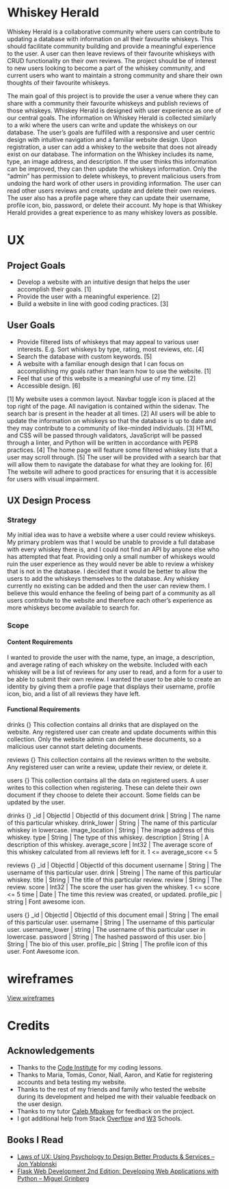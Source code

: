 # Whiskey Herald

Whiskey Herald is a collaborative community where users can contribute to updating a database with information on all their favourite whiskeys. 
This should facilitate community building and provide a meaningful experience to the user. A user can then leave reviews of their favourite whiskeys
 with CRUD functionality on their own reviews.
 The project should be of interest to new users looking to become a part of the whiskey community, and 
 current users who want to maintain a strong community and share their own thoughts of their favourite whiskeys.

 The main goal of this project is to provide the user a venue where they can share with a community their favourite whiskeys and publish reviews of those whiskeys.
Whiskey Herald is designed with user experience as one of our central goals. The information on Whiskey Herald is collected similarly to a wiki where the users can write and update the whiskeys on 
our database. The user’s goals are fulfilled with a responsive and user centric design with intuitive navigation and a familiar website design. Upon registration, a user can add a whiskey to the 
website that does not already exist on our database. The information on the Whiskey includes its name, type, an image address, and description. If the user thinks this information can be improved, 
they can then update the whiskeys information. Only the “admin” has permission to delete whiskeys, to prevent malicious users from undoing the hard work of other users in providing information.
 The user can read other users reviews and create, update and delete their own reviews. The user also has a profile page where they can update their username, profile icon, bio, password, or delete 
 their account.
My hope is that Whiskey Herald provides a great experience to as many whiskey lovers as possible.



# UX

## Project Goals

-	Develop a website with an intuitive design that helps the user accomplish their goals. [1]
-	Provide the user with a meaningful experience. [2]
-	Build a website in line with good coding practices. [3]

## User Goals

-	Provide filtered lists of whiskeys that may appeal to various user interests. E.g. Sort whiskeys by type, rating, most reviews, etc. [4]
-	Search the database with custom keywords.  [5]
-	A website with a familiar enough design that I can focus on accomplishing my goals rather than learn how to use the website. [1]
-	Feel that use of this website is a meaningful use of my time. [2]
-	Accessible design. [6]

[1] My website uses a common layout. Navbar toggle icon is placed at the top right of the page. All navigation is contained within the sidenav. The search bar is present in the header at all times.
[2] All users will be able to update the information on whiskeys so that the database is up to date and they may contribute to a community of like-minded individuals.
[3] HTML and CSS will be passed through validators, JavaScript will be passed through a linter, and Python will be written in accordance with PEP8 practices.
[4] The home page will feature some filtered whiskey lists that a user may scroll through.
[5] The user will be provided with a search bar that will allow them to navigate the database for what they are looking for.
[6] The website will adhere to good practices for ensuring that it is accessible for users with visual impairment.

## UX Design Process

### Strategy

My initial idea was to have a website where a user could review whiskeys. My primary problem was that I would be unable to provide a full database with every whiskey there is,
and I could not find an API by anyone else who has attempted that feat. Providing only a small number of whiskeys would ruin the user experience as they would never be able 
to review a whiskey that is not in the database. I decided that it would be better to allow the users to add the whiskeys themselves to the database. Any whiskey currently no existing 
can be added and then the user can review them. I believe this would enhance the feeling of being part of a community as all users contribute to the website and therefore each other’s 
experience as more whiskeys become available to search for.

### Scope

#### Content Requirements

I wanted to provide the user with the name, type, an image, a description, and average rating of each whiskey on the website. Included with each whiskey will be a list of reviews 
for any user to read, and a form for a user to be able to submit their own review. I wanted the user to be able to create an identity by giving them a profile page that displays 
their username, profile icon, bio, and a list of all reviews they have left.

#### Functional Requirements

drinks {}
This collection contains all drinks that are displayed on the website. Any registered user can create and update documents within this collection. Only the website admin can delete these documents, so a malicious user cannot start deleting documents. 

reviews {}
This collection contains all the reviews written to the website. Any registered user can write a review, update their review, or delete it.

users {}
This collection contains all the data on registered users. A user writes to this collection when registering. These can delete their own document if they choose to delete their account. Some fields can be updated by the user.

drinks {}
_id | ObjectId | ObjectId of this document
drink | String | The name of this particular whiskey.
drink_lower | String | The name of this particular whiskey in lowercase.
image_location | String | The image address of this whiskey.
type | String | The type of this whiskey.
description | String | A description of this whiskey.
average_score | Int32 | The average score of this whiskey calculated from all reviews left for it. 1 <= average_score <= 5

reviews {}
_id | ObjectId | ObjectId of this document
username | String | The username of this particular user.
drink | Streing | The name of this particular whiskey.
title | String | The title of this particular review.
review | String | The review.
score | Int32 | The score the user has given the whiskey. 1 <= score <= 5
time | Date | The time this review was created, or updated.
profile_pic | string | Font awesome icon.

users {}
_id | ObjectId | ObjectId of this document
email | String | The email of this particular user.
username | String | The username of this particular user.
username_lower | string | The username of this particular user in lowercase.
password | String | The hashed password of this user.
bio | String | The bio of this user.
profile_pic | String | The profile icon of this user. Font Awesome icon.

# wireframes

[View wireframes](WIREFRAMES.md)


# Credits
## Acknowledgements

- Thanks to the [Code Institute](https://codeinstitute.net/5-day-coding-challenge/?utm_term=code%20institute&utm_campaign=a%2526c_BR_IRL_Code_Institute&utm_source=adwords&utm_medium=ppc&hsa_net=adwords&hsa_tgt=kwd-319867646331&hsa_ad=417883010337&hsa_acc=8983321581&hsa_grp=62188641240&hsa_mt=e&hsa_cam=1578649861&hsa_kw=code%20institute&hsa_ver=3&hsa_src=g&gclid=CjwKCAjwwab7BRBAEiwAapqpTEswcNcDEOmOyi4fCT-PcSheBvn53AA4ovSOWQuIihlEAascEMo_nRoC5s4QAvD_BwE&gclsrc=aw.ds) for my coding lessons.
- Thanks to Maria, Tomás, Conor, Niall, Aaron, and Katie for registering accounts and beta testing my website.
- Thanks to the rest of my friends and family who tested the website during its development and helped me with their valuable feedback on the user design.
- Thanks to my tutor [Caleb Mbakwe](https://www.linkedin.com/in/calebmbakwe/) for feedback on the project.
- I got additional help from Stack [Overflow](https://stackoverflow.com/) and [W3](https://www.w3schools.com/) Schools.

## Books I Read

- [Laws of UX: Using Psychology to Design Better Products & Services – Jon Yablonski](https://www.amazon.co.uk/Laws-UX-Principles-Persuasive-Products/dp/149205531X/ref=sr_1_1?dchild=1&keywords=Laws+of+UX%3A+Using+Psychology+to+Design+Better+Products+%26+Services+%E2%80%93+Jon+Yablonski&qid=1610554449&sr=8-1)
- [Flask Web Development 2nd Edition: Developing Web Applications with Python – Miguel Grinberg](https://www.amazon.co.uk/Flask-Web-Development-Miquel-Grinberg/dp/1491991739/ref=sr_1_2?dchild=1&keywords=Flask+Web+Development%3A+Developing+Web+Applications+with+Python+%E2%80%93+Miguel+Grinberg&qid=1610554477&sr=8-2)


